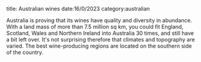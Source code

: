 title: Australian wines
date:16/0/2023
category:australian

Australia is proving that its wines have quality and diversity in abundance. With a land mass of more than 7.5 million sq km, you could fit England, Scotland, Wales and Northern Ireland into Australia 30 times, and still have a bit left over. It's not surprising therefore that climates and topography are varied. The best wine-producing regions are located on the southern side of the country.
